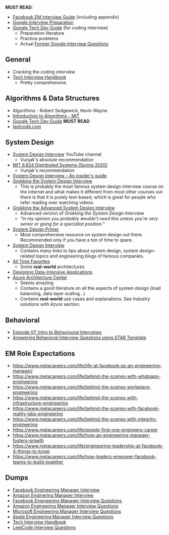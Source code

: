 **MUST READ**:
* [Facebook EM Interview Guide](resources/facebook_em_interview_guide.pdf) (including appendix)
* [Google Interview Preparation](https://youtube.com/playlist?list=PLllx_3tLoo4c_aR8RKOOnizL5LiUH02YF)
* [Google Tech Dev Guide](https://techdevguide.withgoogle.com) (for coding interview)
    * Preparation literature
    * Practice problems
    * Actual [Former Google Interview Questions](https://techdevguide.withgoogle.com/paths/interview/#sequence-2)

## General

* Cracking the coding interview
* [Tech Interview Handbook](https://techinterviewhandbook.org/)
    * Pretty comprehensive.

## Algorithms & Data Structures
* Algorithms - Robert Sedgewick, Kevin Wayne
* [Introduction to Algorithms - MIT](https://www.amazon.com/Introduction-Algorithms-3rd-MIT-Press/dp/0262033844)
* [Google Tech Dev Guide](https://techdevguide.withgoogle.com/paths/interview/#sequence-2) **MUST READ**
* [leetcode.com](https://leetcode.com/)

## System Design

* [System Design Interview](https://www.youtube.com/c/SystemDesignInterview) YouTube channel
    * Vunjak's absolute recommendation
* [MIT 6.824 Distributed Systems (Spring 2020)](https://www.youtube.com/playlist?list=PLrw6a1wE39_tb2fErI4-WkMbsvGQk9_UB)
    * Vunjak's recommendation
* [System Design Interview – An insider's guide](https://www.amazon.co.uk/System-Design-Interview-insiders-Second/dp/B08CMF2CQF)
* [Grokking the System Design Interview](https://www.educative.io/courses/grokking-the-system-design-interview)
    * This is probably the most famous system design interview course on the internet and what makes it different from most other courses out there is that it is purely text-based, which is great for people who refer reading over watching videos.
* [Grokking the Advanced System Design Interview](https://www.educative.io/courses/grokking-adv-system-design-intvw)
    * Advanced version of _Grokking the System Design Interview_
    * "_In my opinion you probably wouldn't need this unless you're very senior or going for a specialist position._"
* [System Design Primer](https://github.com/donnemartin/system-design-primer)
    * Most comprehensive resource on system design out there. Recommended only if you have a ton of time to spare.
* [System Design Interview](https://github.com/checkcheckzz/system-design-interview)
    * Contains many links to tips about system design, system design-related topics and engineering blogs of famous companies.
* [All Time Favorites](http://highscalability.com/all-time-favorites/)
    * Some **real-world** architectures
* [Designing Data-Intensive Applications](https://www.oreilly.com/library/view/designing-data-intensive-applications/9781491903063/)
* [Azure Architecture Center](https://docs.microsoft.com/en-us/azure/architecture/guide/)
    * Seems amazing
    * Contains a good literature on all the aspects of system design (load balancing, data layer scaling...)
    * Contains **real-world** use cases and explanations. See _Industry solutions with Azure_ section.

## Behavioral

* [Episode 07: Intro to Behavioural Interviews](https://www.youtube.com/watch?v=PJKYqLP6MRE)
* [Answering Behavioral Interview Questions using STAR Template](https://www.youtube.com/watch?v=qztUIFZdskA)

## EM Role Expectations

* https://www.metacareers.com/life/life-at-facebook-as-an-engineering-manager/
* https://www.metacareers.com/life/behind-the-scenes-with-whatsapp-engineering
* https://www.metacareers.com/life/behind-the-scenes-workplace-engineering
* https://www.metacareers.com/life/behind-the-scenes-with-infrastructure-engineering
* https://www.metacareers.com/life/behind-the-scenes-with-facebook-reality-labs-engineering
* https://www.metacareers.com/life/behind-the-scenes-with-integrity-engineering
* https://www.metacareers.com/life/people-first-one-engineers-career
* https://www.metacareers.com/life/how-an-engineering-manager-fosters-growth
* https://www.metacareers.com/life/engineering-leadership-at-facebook-4-things-to-know
* https://www.metacareers.com/life/how-leaders-empower-facebook-teams-to-build-together


## Dumps

* [Facebook Engineering Manager Interview](https://igotanoffer.com/blogs/tech/facebook-engineering-manager-interview)
* [Amazon Enginering Manager Interview](https://igotanoffer.com/blogs/tech/amazon-software-development-manager-interview)
* [Facebook Engineering Manager Interview Questions](https://www.glassdoor.com/Interview/Facebook-Engineering-Manager-Interview-Questions-EI_IE40772.0,8_KO9,28.htm)
* [Amazon Engineering Manager Interview Questions](https://www.glassdoor.com/Interview/Amazon-Engineering-Manager-Interview-Questions-EI_IE6036.0,6_KO7,26.htm)
* [Microsoft Engineering Manager Interview Questions](https://www.glassdoor.com/Interview/Microsoft-Engineering-Manager-Interview-Questions-EI_IE1651.0,9_KO10,29.htm)
* [Apple Engineering Manager Interview Questions](https://www.glassdoor.com/Interview/Apple-Software-Engineering-Manager-Interview-Questions-EI_IE1138.0,5_KO6,34.htm)
* [Tech Interview Handbook](https://www.techinterviewhandbook.org/behavioral-questions)
* [LeetCode Interview Questions](https://leetcode.com/discuss/interview-question)